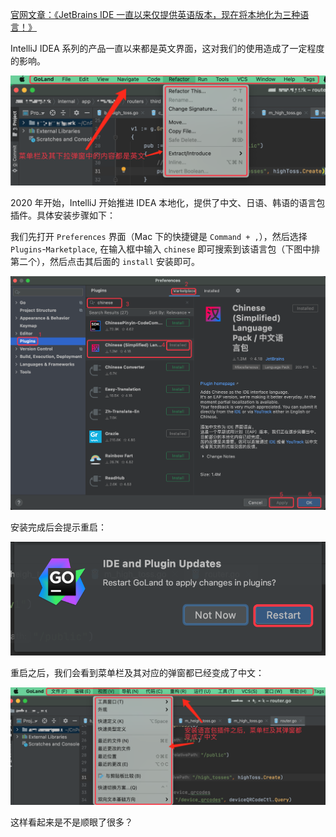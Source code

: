 [官网文章：《JetBrains IDE 一直以来仅提供英语版本，现在将本地化为三种语言！》](https://blog.jetbrains.com/zh-hans/2020/05/11/jetbrains-chinese/)

IntelliJ IDEA 系列的产品一直以来都是英文界面，这对我们的使用造成了一定程度的影响。

![](pics/6-1-IDEA默认英文界面.png)

2020 年开始，IntelliJ 开始推进 IDEA 本地化，提供了中文、日语、韩语的语言包插件。具体安装步骤如下：

我们先打开 `Preferences` 界面（Mac 下的快捷键是  `Command + ,`），然后选择 `Plugins`-`Marketplace`, 在输入框中输入 `chinese` 即可搜索到该语言包（下图中排第二个），然后点击其后面的 `install` 安装即可。

![](pics/6-2-安装中文语言包.png)

安装完成后会提示重启：

![](pics/6-3-重启.png)

重启之后，我们会看到菜单栏及其对应的弹窗都已经变成了中文：

![](pics/6-4-安装后的效果.png)

这样看起来是不是顺眼了很多？